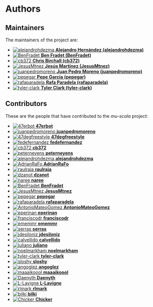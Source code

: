 [comment]: <> (Don't edit this file!)
[comment]: <> (It is automatically updated after every release of https://github.com/47degrees/.github)
[comment]: <> (If you want to suggest a change, please open a PR or issue in that repository)

# Authors

## Maintainers

The maintainers of the project are:

- [![alejandrohdezma](https://avatars.githubusercontent.com/u/9027541?v=4&s=20) **Alejandro Hernández (alejandrohdezma)**](https://github.com/alejandrohdezma)
- [![BenFradet](https://avatars.githubusercontent.com/u/1737211?v=4&s=20) **Ben Fradet (BenFradet)**](https://github.com/BenFradet)
- [![cb372](https://avatars.githubusercontent.com/u/106760?v=4&s=20) **Chris Birchall (cb372)**](https://github.com/cb372)
- [![JesusMtnez](https://avatars.githubusercontent.com/u/8639179?v=4&s=20) **Jesús Martínez (JesusMtnez)**](https://github.com/JesusMtnez)
- [![juanpedromoreno](https://avatars.githubusercontent.com/u/4879373?v=4&s=20) **Juan Pedro Moreno (juanpedromoreno)**](https://github.com/juanpedromoreno)
- [![pepegar](https://avatars.githubusercontent.com/u/694179?v=4&s=20) **Pepe García (pepegar)**](https://github.com/pepegar)
- [![rafaparadela](https://avatars.githubusercontent.com/u/315070?v=4&s=20) **Rafa Paradela (rafaparadela)**](https://github.com/rafaparadela)
- [![tyler-clark](https://avatars.githubusercontent.com/u/2521136?v=4&s=20) **Tyler Clark (tyler-clark)**](https://github.com/tyler-clark)

## Contributors

These are the people that have contributed to the _mu-scala_ project:

- [![47erbot](https://avatars.githubusercontent.com/u/24799081?v=4&s=20) **47erbot**](https://github.com/47erbot)
- [![juanpedromoreno](https://avatars.githubusercontent.com/u/4879373?v=4&s=20) **juanpedromoreno**](https://github.com/juanpedromoreno)
- [![47degfreestyle](https://avatars.githubusercontent.com/u/28294047?v=4&s=20) **47degfreestyle**](https://github.com/47degfreestyle)
- [![fedefernandez](https://avatars.githubusercontent.com/u/720923?v=4&s=20) **fedefernandez**](https://github.com/fedefernandez)
- [![cb372](https://avatars.githubusercontent.com/u/106760?v=4&s=20) **cb372**](https://github.com/cb372)
- [![peterneyens](https://avatars.githubusercontent.com/u/6407606?v=4&s=20) **peterneyens**](https://github.com/peterneyens)
- [![alejandrohdezma](https://avatars.githubusercontent.com/u/9027541?v=4&s=20) **alejandrohdezma**](https://github.com/alejandrohdezma)
- [![AdrianRaFo](https://avatars.githubusercontent.com/u/15971742?v=4&s=20) **AdrianRaFo**](https://github.com/AdrianRaFo)
- [![raulraja](https://avatars.githubusercontent.com/u/456796?v=4&s=20) **raulraja**](https://github.com/raulraja)
- [![dzanot](https://avatars.githubusercontent.com/u/5342283?v=4&s=20) **dzanot**](https://github.com/dzanot)
- [![naree](https://avatars.githubusercontent.com/u/4437502?v=4&s=20) **naree**](https://github.com/naree)
- [![BenFradet](https://avatars.githubusercontent.com/u/1737211?v=4&s=20) **BenFradet**](https://github.com/BenFradet)
- [![JesusMtnez](https://avatars.githubusercontent.com/u/8639179?v=4&s=20) **JesusMtnez**](https://github.com/JesusMtnez)
- [![pepegar](https://avatars.githubusercontent.com/u/694179?v=4&s=20) **pepegar**](https://github.com/pepegar)
- [![rafaparadela](https://avatars.githubusercontent.com/u/315070?v=4&s=20) **rafaparadela**](https://github.com/rafaparadela)
- [![AntonioMateoGomez](https://avatars.githubusercontent.com/u/25897490?v=4&s=20) **AntonioMateoGomez**](https://github.com/AntonioMateoGomez)
- [![eperinan](https://avatars.githubusercontent.com/u/3660921?v=4&s=20) **eperinan**](https://github.com/eperinan)
- [![franciscodr](https://avatars.githubusercontent.com/u/1200151?v=4&s=20) **franciscodr**](https://github.com/franciscodr)
- [![ememmr](https://avatars.githubusercontent.com/u/44172755?v=4&s=20) **ememmr**](https://github.com/ememmr)
- [![serras](https://avatars.githubusercontent.com/u/309334?v=4&s=20) **serras**](https://github.com/serras)
- [![jdesiloniz](https://avatars.githubusercontent.com/u/2835739?v=4&s=20) **jdesiloniz**](https://github.com/jdesiloniz)
- [![calvellido](https://avatars.githubusercontent.com/u/7753447?v=4&s=20) **calvellido**](https://github.com/calvellido)
- [![juliano](https://avatars.githubusercontent.com/u/35762?v=4&s=20) **juliano**](https://github.com/juliano)
- [![noelmarkham](https://avatars.githubusercontent.com/u/1492487?v=4&s=20) **noelmarkham**](https://github.com/noelmarkham)
- [![tyler-clark](https://avatars.githubusercontent.com/u/2521136?v=4&s=20) **tyler-clark**](https://github.com/tyler-clark)
- [![sloshy](https://avatars.githubusercontent.com/u/427237?v=4&s=20) **sloshy**](https://github.com/sloshy)
- [![angoglez](https://avatars.githubusercontent.com/u/10107285?v=4&s=20) **angoglez**](https://github.com/angoglez)
- [![maaaikoool](https://avatars.githubusercontent.com/u/3258096?v=4&s=20) **maaaikoool**](https://github.com/maaaikoool)
- [![Daenyth](https://avatars.githubusercontent.com/u/14644?v=4&s=20) **Daenyth**](https://github.com/Daenyth)
- [![L-Lavigne](https://avatars.githubusercontent.com/u/36058023?v=4&s=20) **L-Lavigne**](https://github.com/L-Lavigne)
- [![rlmark](https://avatars.githubusercontent.com/u/7613551?v=4&s=20) **rlmark**](https://github.com/rlmark)
- [![bilki](https://avatars.githubusercontent.com/u/1669748?v=4&s=20) **bilki**](https://github.com/bilki)
- [![Chicker](https://avatars.githubusercontent.com/u/516518?v=4&s=20) **Chicker**](https://github.com/Chicker)